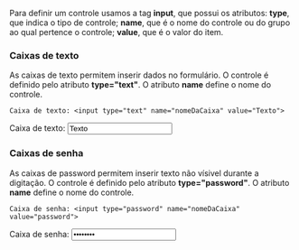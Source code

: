 Para definir um controle usamos a tag <b>input</b>, que possui os atributos: <b>type</b>, que indica o tipo de 
controle; <b>name</b>, que é o nome do controle ou do grupo ao qual pertence o controle; <b>value</b>, que é o 
valor do item. 

	
<h3>Caixas de texto</h3>
As caixas de texto permitem inserir dados no formulário. O controle é definido 
pelo atributo <b>type="text"</b>. O atributo <b>name</b> define o nome do controle.

	Caixa de texto: <input type="text" name="nomeDaCaixa" value="Texto">
	
Caixa de texto: <input type="text" name="nomeDaCaixa" value="Texto">

<h3>Caixas de senha</h3>
As caixas de password permitem inserir texto não vísivel durante a digitação. O controle é definido 
pelo atributo <b>type="password"</b>. O atributo <b>name</b> define o nome do controle.

	Caixa de senha: <input type="password" name="nomeDaCaixa" value="password">
	
Caixa de senha: <input type="password" name="nomeDaCaixa" value="password">